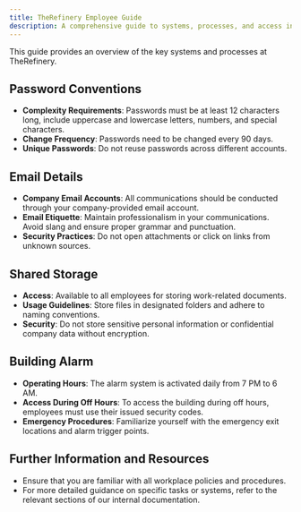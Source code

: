 ```yaml
---
title: TheRefinery Employee Guide
description: A comprehensive guide to systems, processes, and access information for employees at TheRefinery.
---
```


This guide provides an overview of the key systems and processes at TheRefinery.

## Password Conventions
- **Complexity Requirements**: Passwords must be at least 12 characters long, include uppercase and lowercase letters, numbers, and special characters.
- **Change Frequency**: Passwords need to be changed every 90 days.
- **Unique Passwords**: Do not reuse passwords across different accounts.

## Email Details
- **Company Email Accounts**: All communications should be conducted through your company-provided email account.
- **Email Etiquette**: Maintain professionalism in your communications. Avoid slang and ensure proper grammar and punctuation.
- **Security Practices**: Do not open attachments or click on links from unknown sources.

## Shared Storage
- **Access**: Available to all employees for storing work-related documents.
- **Usage Guidelines**: Store files in designated folders and adhere to naming conventions.
- **Security**: Do not store sensitive personal information or confidential company data without encryption.

## Building Alarm
- **Operating Hours**: The alarm system is activated daily from 7 PM to 6 AM.
- **Access During Off Hours**: To access the building during off hours, employees must use their issued security codes.
- **Emergency Procedures**: Familiarize yourself with the emergency exit locations and alarm trigger points.

## Further Information and Resources
- Ensure that you are familiar with all workplace policies and procedures.
- For more detailed guidance on specific tasks or systems, refer to the relevant sections of our internal documentation.

